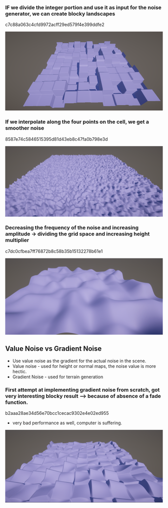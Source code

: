 


### IF we divide the integer portion and use it as input for the noise generator, we can create blocky landscapes

c7c88a063c4cfd9972acff29ed579f4e399ddfe2


![1729442531412](image/notes/1729442531412.png)


### If we interpolate along the four points on the cell, we get a smoother noise

8587e74c5846515395d81d43eb8c47fa0b798e3d

![1729446638693](image/notes/1729446638693.png)



### Decreasing the frequency of the noise and increasing amplitude -> dividing the grid space and increasing height multiplier

c7dc0cfbea7ff76872b8c58b35b15132278b61e1


![1729446836008](image/notes/1729446836008.png)



## Value Noise vs Gradient Noise

- Use value noise as the gradient for the actual noise in the scene.
- Value noise - used for height or normal maps, the noise value is more hectic.
- Gradient Noise - used for terrain generation


### First attempt at implementing gradient noise from scratch, got very interesting blocky result --> because of absence of a fade function.

b2aaa28ae34d56e70bcc1cecac9302e4e02ed955

- very bad performance as well, computer is suffering.

![1729455175109](image/notes/1729455175109.png)
